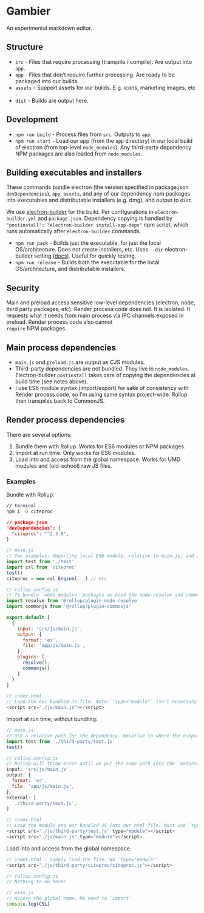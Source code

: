 # Gambier

An experimental markdown editor.

## Structure

* `src` - Files that require processing (transpile / compile). Are output into `app`.
* `app` - Files that don’t require further processing. Are ready to be packaged into our builds.
* `assets` - Support assets for our builds. E.g. icons, marketing images, etc .
* `dist` - Builds are output here.

## Development

* `npm run build` - Process files from `src`. Outputs to `app`.
* `npm run start` - Load our app (from the `app` directory) in our local build of electron (from top-level `node_modules`). Any third-party dependency NPM packages are also loaded from `node_modules`.

## Building executables and installers

These commands bundle electron (the version specified in package.json `devDependencies`), `app`, `assets`, and any of our dependency npm packages into executables and distributable installers (e.g. dmg), and output to `dist`. 

We use [electron-builder](https://www.electron.build) for the build. Per configurations in `electron-builder.yml` and `package.json`. Dependency copying is handled by `"postinstall": "electron-builder install-app-deps"` npm script, which runs automatically after `electron-builder` commands.

* `npm run pack` - Builds just the executable, for just the local OS/architecture. Does not create installers, etc. Uses `--dir` electron-builder setting ([docs](https://www.electron.build/cli)). Useful for quickly testing.
* `npm run release` - Builds both the executable for the local OS/architecture, and distributable installers.

## Security

Main and preload access sensitive low-level dependencies (electron, node, third party packages, etc). Render process code does not. It is isolated. It requests what it needs from main process via IPC channels exposed in preload. Render process code also cannot  
`require` NPM packages.

## Main process dependencies

* `main.js` and `preload.js` are output as CJS modules.
* Third-party dependencies are not bundled. They live in `node_modules`. Electron-builder `postinstall` takes care of copying the dependencies at build time (see notes above).
* I use ES6 module syntax (import/export) for sake of consistency with Render process code, so I'm using same syntax project-wide. Rollup then transpiles back to CommonJS.

## Render process dependencies

There are several options:

1. Bundle them with Rollup. Works for ES6 modules or NPM packages.
2. Import at run time. Only works for ES6 modules.
3. Load into and access from the global namespace. Works for UMD modules and (old-school) raw JS files.

### Examples

Bundle with Rollup:

```bash
// terminal
npm i -D citeproc
```

```json
// package.json
"devDependencies": {
  "citeproc": "^2.3.8",
}
```

```js
// main.js
// Two examples: Importing local ES6 module, relative to main.js, and importing citeproc from  `node_modules`.
import test from './test'
import csl from 'citeproc'
test()
citeproc = new csl.Engine(...) // etc

// rollup.config.js
// To bundle `node_modules` packages we need the node-resolve and commonjs plugins.
import resolve from '@rollup/plugin-node-resolve'
import commonjs from '@rollup/plugin-commonjs'

export default [
  {
    input: 'src/js/main.js',
    output: {
      format: 'es',
      file: 'app/js/main.js',
    },
    plugins: [
      resolve(), 
      commonjs()
    ]
  }
]

// index.html
// Load the our bundled JS file. Note: `type="module"` isn't necessary unless we're also importing external dependencies into main at runtime (see example below).
<script src="./js/main.js"></script>
```

Import at run time, without bundling:

```js
// main.js
// Use a relative path for the dependency. Relative to where the output main.js will be. Rollup does not try to bundle relative paths.
import test from './third-party/test.js'
test()

// rollup.config.js
// Rollup will throw error until we put the same path into the `external` property of rollup.config.js.
input: 'src/js/main.js',
output: {
  format: 'es',
  file: 'app/js/main.js',
},
external: [
  './third-party/test.js',
]

// index.html
// Load the module and our bundled JS into our html file. Must use `type="module"` for both.
<script src="./js/third-party/test.js" type="module"></script>
<script src="./js/main.js" type="module"></script>
```

Load into and access from the global namespace.

```js
// index.html - Simply load the file. No `type="module"`
<script src="./js/third-party/citeproc/citeproc.js"></script>

// rollup.config.js
// Nothing to do here!

// main.js
// Access the global name. No need to `import`
console.log(CSL)
```